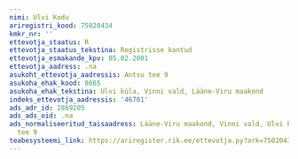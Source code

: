 ```yaml
---
nimi: Ulvi Kodu
ariregistri_kood: 75020434
kmkr_nr: ''
ettevotja_staatus: R
ettevotja_staatus_tekstina: Registrisse kantud
ettevotja_esmakande_kpv: 05.02.2001
ettevotja_aadress: .na
asukoht_ettevotja_aadressis: Antsu tee 9
asukoha_ehak_kood: 8665
asukoha_ehak_tekstina: Ulvi küla, Vinni vald, Lääne-Viru maakond
indeks_ettevotja_aadressis: '46701'
ads_adr_id: 2869205
ads_ads_oid: .na
ads_normaliseeritud_taisaadress: Lääne-Viru maakond, Vinni vald, Ulvi küla, Antsu
  tee 9
teabesysteemi_link: https://ariregister.rik.ee/ettevotja.py?ark=75020434&ref=rekvisiidid
---
```

